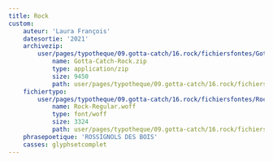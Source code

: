 ```yaml
---
title: Rock
custom:
    auteur: 'Laura François'
    datesortie: '2021'
    archivezip:
        user/pages/typotheque/09.gotta-catch/16.rock/fichiersfontes/Gotta-Catch-Rock.zip:
            name: Gotta-Catch-Rock.zip
            type: application/zip
            size: 9450
            path: user/pages/typotheque/09.gotta-catch/16.rock/fichiersfontes/Gotta-Catch-Rock.zip
    fichiertypo:
        user/pages/typotheque/09.gotta-catch/16.rock/fichiersfontes/Rock-Regular.woff:
            name: Rock-Regular.woff
            type: font/woff
            size: 3324
            path: user/pages/typotheque/09.gotta-catch/16.rock/fichiersfontes/Rock-Regular.woff
    phrasepoetique: 'ROSSIGNOLS DES BOIS'
    casses: glyphsetcomplet
---
```


